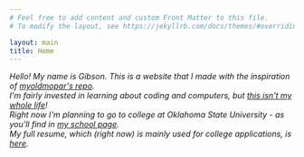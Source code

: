 ```yaml
---
# Feel free to add content and custom Front Matter to this file.
# To modify the layout, see https://jekyllrb.com/docs/themes/#overriding-theme-defaults

layout: main
title: Home
---
```


*Hello! My name is Gibson. This is a website that I made with the inspiration of [myoldmopar's repo](https://github.com/myoldmopar/cv/tree/gh-pages).<br>
I'm fairly invested in learning about coding and computers, but [this isn't my whole life](https://gsl4295.github.io/me/interests)!<br>
Right now I'm planning to go to college at Oklahoma State University - as you'll find in [my school page](https://gsl4295.github.io/me/school).<br>
My full resume, which (right now) is mainly used for college applications, is [here](https://gsl4295.github.io/me/resume).*